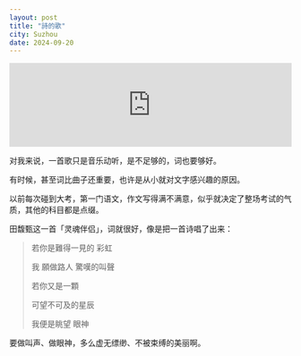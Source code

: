 ```yaml
---
layout: post
title: "詩的歌"
city: Suzhou
date: 2024-09-20
---
```


<iframe allow="autoplay *; encrypted-media *;" frameborder="0" height="150" style="width:100%;max-width:660px;overflow:hidden;background:transparent;" sandbox="allow-forms allow-popups allow-same-origin allow-scripts allow-storage-access-by-user-activation allow-top-navigation-by-user-activation" src="https://embed.music.apple.com/cn/album/soul-mate/1133501171?i=1133501394&l=en-GB"></iframe>

对我来说，一首歌只是音乐动听，是不足够的，词也要够好。

有时候，甚至词比曲子还重要，也许是从小就对文字感兴趣的原因。

以前每次碰到大考，第一门语文，作文写得满不满意，似乎就决定了整场考试的气质，其他的科目都是点缀。

田馥甄这一首「灵魂伴侣」，词就很好，像是把一首诗唱了出来：

> 若你是難得一見的 彩虹
> 
> 我 願做路人 驚嘆的叫聲
> 
> 若你又是一顆
> 
> 可望不可及的星辰
> 
> 我便是眺望 眼神

要做叫声、做眼神，多么虚无缥缈、不被束缚的美丽啊。
